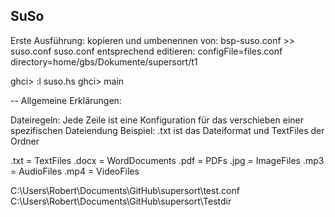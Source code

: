 **SuSo**
-- 
Erste Ausführung:
kopieren und umbenennen von:
bsp-suso.conf >> suso.conf
suso.conf entsprechend editieren:
configFile=files.conf
directory=home/gbs/Dokumente/supersort/t1

ghci> :l suso.hs
ghci> main

--
Allgemeine Erklärungen:

Dateiregeln:
Jede Zeile ist eine Konfiguration für das verschieben einer spezifischen Dateiendung
Beispiel: .txt ist das Dateiformat und TextFiles der Ordner

.txt = TextFiles
.docx = WordDocuments
.pdf = PDFs
.jpg = ImageFiles
.mp3 = AudioFiles
.mp4 = VideoFiles

C:\Users\Robert\Documents\GitHub\supersort\test.conf
C:\Users\Robert\Documents\GitHub\supersort\Testdir